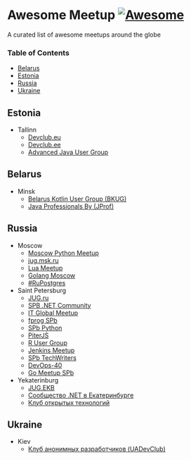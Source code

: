 # Awesome Meetup [![Awesome](https://cdn.rawgit.com/sindresorhus/awesome/d7305f38d29fed78fa85652e3a63e154dd8e8829/media/badge.svg)](https://github.com/sindresorhus/awesome)

A curated list of awesome meetups around the globe

### Table of Contents

* [Belarus](#belarus)
* [Estonia](#estonia)
* [Russia](#russia)
* [Ukraine](#ukraine)

## Estonia
- Tallinn
  - [Devclub.eu](http://devclub.eu/)
  - [Devclub.ee](http://devclub.ee/)
  - [Advanced Java User Group](http://www.meetup.com/Advanced-Java-Estonia/)

## Belarus
- Minsk
  - [Belarus Kotlin User Group (BKUG)](https://bkug.by/)
  - [Java Professionals By (JProf)](http://jprof.by/)

## Russia
- Moscow
  - [Moscow Python Meetup](http://www.moscowpython.ru/)
  - [jug.msk.ru](https://vk.com/jugmsk)
  - [Lua Meetup](http://www.meetup.com/lua-in-moscow/)
  - [Golang Moscow](http://www.meetup.com/Golang-Moscow/)
  - [#RuPostgres](http://www.meetup.com/postgresqlrussia/events/228840567/)
- Saint Petersburg
  - [JUG.ru](https://vk.com/jugru)
  - [SPB .NET Community](https://plus.google.com/communities/115643868183582812348)
  - [IT Global Meetup](http://piter-united.ru/)
  - [fprog SPb](https://plus.google.com/communities/106931692847918217517)
  - [SPb Python](https://plus.google.com/communities/107328406287050920928)
  - [PiterJS](https://vk.com/piterjs)
  - [R User Group](https://vk.com/spbrug)
  - [Jenkins Meetup](http://www.meetup.com/St-Petersburg-Jenkins-Meetup/)
  - [SPb TechWriters](https://plus.google.com/u/0/communities/111110772662436773783)
  - [DevOps-40](https://www.meetup.com/DevOps-40/)
  - [Go Meetup SPb](http://www.meetup.com/Golang-Peter/)
- Yekaterinburg
  - [JUG.EKB](https://vk.com/jugekb)
  - [Сообщество .NET в Екатеринбурге](https://vk.com/dotnetekb)
  - [Клуб открытых технологий](http://ot-club.org)

## Ukraine
- Kiev
  - [Клуб анонимных разработчиков (UADevClub)](http://xpinjection.com/club/)


